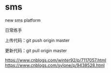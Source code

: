 # sms
new sms platform

日常练手

上传代码：git push origin master

更新代码：git pull origin master

https://www.cnblogs.com/winter92/p/7117057.html
https://www.cnblogs.com/sylone/p/9438528.html